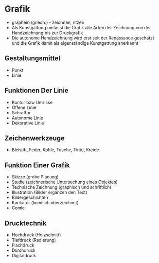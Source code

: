 # Grafik

- graphein (griech.) - zeichnen, ritzen
- Als Kunstgattung umfasst die Grafik alle Arten der Zeichnung von der Handzeichnung bis zur Druckgrafik
- Die autonome Handzeichnung wird erst seit der Renassance geschätzt und die Grafik damit als eigenständige Kunstgattung anerkannt

## Gestaltungsmittel

- Punkt
- Linie

## Funktionen Der Linie

- Kontur bzw Umrisse
- Offene Linie
- Schraffur
- Autonome Linie
- Dekorative Linie

## Zeichenwerkzeuge

- Bleistift, Feder, Kohle, Tusche, Tinte, Kreide

## Funktion Einer Grafik

- Skizze (grobe Planung)
- Studie (zeichnerische Untersuchung eines Objektes)
- Technische Zeichnung (graphisch und schriftlich)
- Illustration (Bilder ergänzen den Text)
- Bildergeschichten
- Karikatur (komisch überzeichnet)
- Comic

## Drucktechnik

- Hochdruck (Holzschnitt)
- Tiefdruck (Radierung)
- Flachdruck
- Durchdruck
- Digitaldruck
